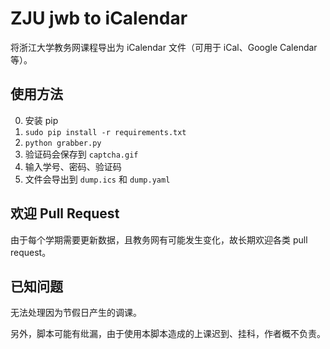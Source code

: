 ZJU jwb to iCalendar
====================

将浙江大学教务网课程导出为 iCalendar 文件（可用于 iCal、Google Calendar 等）。

## 使用方法

0. 安装 pip
1. `sudo pip install -r requirements.txt`
2. `python grabber.py`
3. 验证码会保存到 `captcha.gif`
4. 输入学号、密码、验证码
5. 文件会导出到 `dump.ics` 和 `dump.yaml`

## 欢迎 Pull Request

由于每个学期需要更新数据，且教务网有可能发生变化，故长期欢迎各类 pull request。

## 已知问题

无法处理因为节假日产生的调课。

另外，脚本可能有纰漏，由于使用本脚本造成的上课迟到、挂科，作者概不负责。
